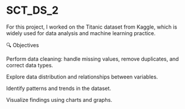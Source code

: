 # SCT_DS_2
For this project, I worked on the Titanic dataset from Kaggle, which is widely used for data analysis and machine learning practice.

🔍 Objectives

Perform data cleaning: handle missing values, remove duplicates, and correct data types.

Explore data distribution and relationships between variables.

Identify patterns and trends in the dataset.

Visualize findings using charts and graphs.
